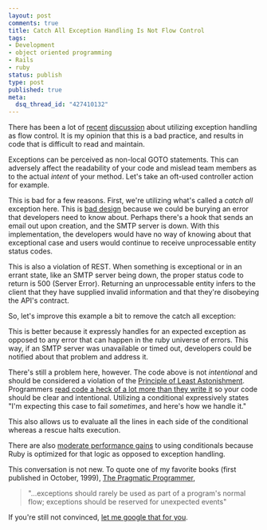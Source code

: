 ```yaml
--- 
layout: post
comments: true
title: Catch All Exception Handling Is Not Flow Control
tags: 
- Development
- object oriented programming
- Rails
- ruby
status: publish
type: post
published: true
meta: 
  dsq_thread_id: "427410132"
---
```

There has been a lot of [recent](http://www.ngauthier.com/2011/09/using-exceptions-to-manage-control-flow.html) [discussion](http://avdi.org/devblog/exceptional-ruby/) about utilizing exception handling as flow control. It is my opinion that this is a bad practice, and results in code that is difficult to read and maintain.

Exceptions can be perceived as non-local GOTO statements. This can adversely affect the readability of your code and mislead team members as to the actual *intent* of your method. Let's take an oft-used controller action for example.

<script src="https://gist.github.com/1245348.js?file=bad_controller.rb"></script>

This is bad for a few reasons. First, we're utilizing what's called a _catch all_ exception here. This is [bad design](http://www.enlightsolutions.com/articles/bad-design-catch-all-exceptions/) because we could be burying an error that developers need to know about. Perhaps there's a hook that sends an email out upon creation, and the SMTP server is down. With this implementation, the developers would have no way of knowing about that exceptional case and users would continue to receive unprocessable entity status codes.

This is also a violation of REST. When something is exceptional or in an errant state, like an SMTP server being down, the proper status code to return is 500 (Server Error). Returning an unprocessable entity infers to the client that they have supplied invalid information and that they're disobeying the API's contract.

So, let's improve this example a bit to remove the catch all exception:

<script src="https://gist.github.com/1245348.js?file=better_controller.rb"></script>

This is better because it expressly handles for an expected exception as opposed to any error that can happen in the ruby universe of errors. This way, if an SMTP server was unavailable or timed out, developers could be notified about that problem and address it.

There's still a problem here, however. The code above is not _intentional_ and should be considered a violation of the [Principle of Least Astonishment](http://c2.com/cgi/wiki?PrincipleOfLeastAstonishment). Programmers [read code a heck of a lot more than they write it](http://www.amazon.com/gp/product/0132350882/ref=as_li_ss_tl?ie=UTF8&tag=enlsolinc-20&linkCode=as2&camp=217145&creative=399369&creativeASIN=0132350882) so your code should be clear and intentional. Utilizing a conditional expressively states "I'm expecting this case to fail _sometimes_, and here's how we handle it." 

<script src="https://gist.github.com/1245348.js?file=best_controller.rb"></script>

This also allows us to evaluate all the lines in each side of the conditional whereas a rescue halts execution.

There are also [moderate performance gains](https://gist.github.com/1245342) to using conditionals because Ruby is optimized for that logic as opposed to exception handling.  

This conversation is not new. To quote one of my favorite books (first published in October, 1999), [The Pragmatic Programmer](http://www.amazon.com/gp/product/020161622X/ref=as_li_ss_tl?ie=UTF8&tag=enlsolinc-20&linkCode=as2&camp=217145&creative=399369&creativeASIN=020161622X), 

> "...exceptions should rarely be used as part of a program's normal flow; exceptions should be reserved for unexpected events"

If you're still not convinced, [let me google that for you](http://lmgtfy.com/?q=do+not+use+exceptions+as+flow+control).

